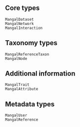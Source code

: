 ## Core types

```@docs
MangalDataset
MangalNetwork
MangalInteraction
```

## Taxonomy types

```@docs
MangalReferenceTaxon
MangalNode
```

## Additional information

```@docs
MangalTrait
MangalAttribute
```

## Metadata types

```@docs
MangalUser
MangalReference
```
